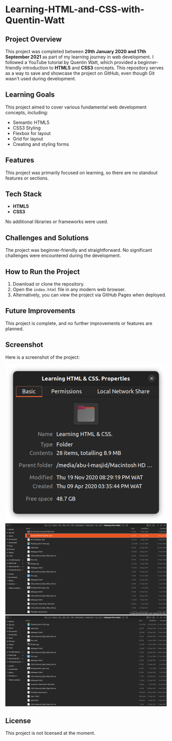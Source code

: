 # Learning-HTML-and-CSS-with-Quentin-Watt

## Project Overview

This project was completed between **29th January 2020 and 17th September 2021** as part of my learning journey in web development. I followed a YouTube tutorial by Quentin Watt, which provided a beginner-friendly introduction to **HTML5** and **CSS3** concepts. This repository serves as a way to save and showcase the project on GitHub, even though Git wasn't used during development.

## Learning Goals

This project aimed to cover various fundamental web development concepts, including:

- Semantic HTML5
- CSS3 Styling
- Flexbox for layout
- Grid for layout
- Creating and styling forms

## Features

This project was primarily focused on learning, so there are no standout features or sections.

## Tech Stack

- **HTML5**
- **CSS3**

No additional libraries or frameworks were used.

## Challenges and Solutions

The project was beginner-friendly and straightforward. No significant challenges were encountered during the development.

## How to Run the Project

1. Download or clone the repository.
2. Open the `index.html` file in any modern web browser.
3. Alternatively, you can view the project via GitHub Pages when deployed.

## Future Improvements

This project is complete, and no further improvements or features are planned.

## Screenshot

Here is a screenshot of the project:

![Project Screenshot](./images/Learning%20HTML%20&%20CSS%20Folder%20Properties.png)
![Project Screenshot](./images/Learning%20HTML%20&%20CSS%20Folder%20files.png)
![Project Screenshot](./images/Learning%20HTML%20&%20CSS%20Folder%20files%202.png)

## License

This project is not licensed at the moment.
